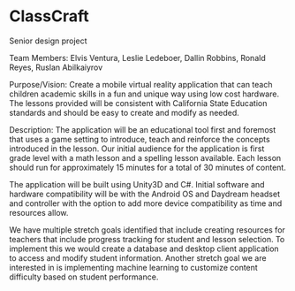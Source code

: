 # ClassCraft
Senior design project

Team Members: Elvis Ventura, Leslie Ledeboer, Dallin Robbins, Ronald Reyes, Ruslan Abilkaiyrov

Purpose/Vision: Create a mobile virtual reality application that can teach children academic skills in a fun and unique way using low cost hardware. The lessons provided will be consistent with California State Education standards and should be easy to create and modify as needed.

Description: The application will be an educational tool first and foremost that uses a game setting to introduce, teach and reinforce the concepts introduced in the lesson. Our initial audience for the application is first grade level with a math lesson and a spelling lesson available. Each lesson should run for approximately 15 minutes for a total of 30 minutes of content.

The application will be built using Unity3D and C#. Initial software and hardware compatibility will be with the Android OS and Daydream headset and controller with the option to add more device compatibility as time and resources allow.

We have multiple stretch goals identified that include creating resources for teachers that include progress tracking for student and lesson selection. To implement this we would create a database and desktop client application to access and modify student information. Another stretch goal we are interested in is implementing machine learning to customize content difficulty based on student performance.
